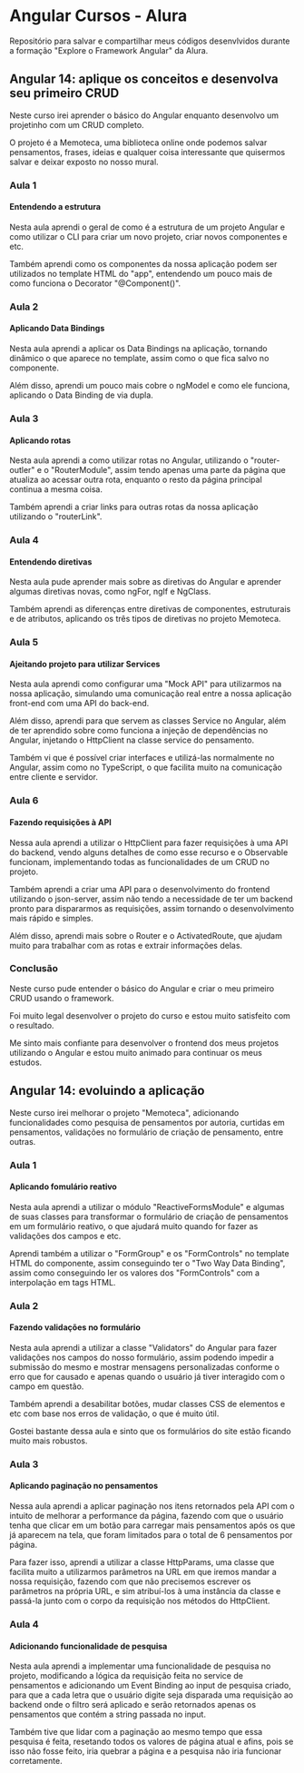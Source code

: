 # Angular Cursos - Alura

Repositório para salvar e compartilhar meus códigos desenvlvidos durante a formação "Explore o Framework Angular" da Alura.

## Angular 14: aplique os conceitos e desenvolva seu primeiro CRUD

Neste curso irei aprender o básico do Angular enquanto desenvolvo um projetinho com um CRUD completo.

O projeto é a Memoteca, uma biblioteca online onde podemos salvar pensamentos, frases, ideias e qualquer coisa interessante que quisermos salvar e deixar exposto no nosso mural.

### Aula 1

#### Entendendo a estrutura

Nesta aula aprendi o geral de como é a estrutura de um projeto Angular e como utilizar o CLI para criar um novo projeto, criar novos componentes e etc.

Também aprendi como os componentes da nossa aplicação podem ser utilizados no template HTML do "app", entendendo um pouco mais de como funciona o Decorator "@Component()".

### Aula 2

#### Aplicando Data Bindings

Nesta aula aprendi a aplicar os Data Bindings na aplicação, tornando dinâmico o que aparece no template, assim como o que fica salvo no componente.

Além disso, aprendi um pouco mais cobre o ngModel e como ele funciona, aplicando o Data Binding de via dupla.

### Aula 3

#### Aplicando rotas

Nesta aula aprendi a como utilizar rotas no Angular, utilizando o "router-outler" e o "RouterModule", assim tendo apenas uma parte da página que atualiza ao acessar outra rota, enquanto o resto da página principal continua a mesma coisa.

Também aprendi a criar links para outras rotas da nossa aplicação utilizando o "routerLink".

### Aula 4

#### Entendendo diretivas

Nesta aula pude aprender mais sobre as diretivas do Angular e aprender algumas diretivas novas, como ngFor, ngIf e NgClass.

Também aprendi as diferenças entre diretivas de componentes, estruturais e de atributos, aplicando os três tipos de diretivas no projeto Memoteca.

### Aula 5

#### Ajeitando projeto para utilizar Services

Nesta aula aprendi como configurar uma "Mock API" para utilizarmos na nossa aplicação, simulando uma comunicação real entre a nossa aplicação front-end com uma API do back-end.

Além disso, aprendi para que servem as classes Service no Angular, além de ter aprendido sobre como funciona a injeção de dependências no Angular, injetando o HttpClient na classe service do pensamento.

Também vi que é possível criar interfaces e utilizá-las normalmente no Angular, assim como no TypeScript, o que facilita muito na comunicação entre cliente e servidor.

### Aula 6

#### Fazendo requisições à API

Nessa aula aprendi a utilizar o HttpClient para fazer requisições à uma API do backend, vendo alguns detalhes de como esse recurso e o Observable funcionam, implementando todas as funcionalidades de um CRUD no projeto.

Também aprendi a criar uma API para o desenvolvimento do frontend utilizando o json-server, assim não tendo a necessidade de ter um backend pronto para dispararmos as requisições, assim tornando o desenvolvimento mais rápido e simples.

Além disso, aprendi mais sobre o Router e o ActivatedRoute, que ajudam muito para trabalhar com as rotas e extrair informações delas.

### Conclusão

Neste curso pude entender o básico do Angular e criar o meu primeiro CRUD usando o framework.

Foi muito legal desenvolver o projeto do curso e estou muito satisfeito com o resultado.

Me sinto mais confiante para desenvolver o frontend dos meus projetos utilizando o Angular e estou muito animado para continuar os meus estudos.

## Angular 14: evoluindo a aplicação

Neste curso irei melhorar o projeto "Memoteca", adicionando funcionalidades como pesquisa de pensamentos por autoria, curtidas em pensamentos, validações no formulário de criação de pensamento, entre outras.

### Aula 1

#### Aplicando fomulário reativo

Nesta aula aprendi a utilizar o módulo "ReactiveFormsModule" e algumas de suas classes para transformar o formulário de criação de pensamentos em um formulário reativo, o que ajudará muito quando for fazer as validações dos campos e etc.

Aprendi também a utilizar o "FormGroup" e os "FormControls" no template HTML do componente, assim conseguindo ter o "Two Way Data Binding", assim como conseguindo ler os valores dos "FormControls" com a interpolação em tags HTML.

### Aula 2

#### Fazendo validações no formulário

Nesta aula aprendi a utilizar a classe "Validators" do Angular para fazer validações nos campos do nosso formulário, assim podendo impedir a submissão do mesmo e mostrar mensagens personalizadas conforme o erro que for causado e apenas quando o usuário já tiver interagido com o campo em questão.

Também aprendi a desabilitar botões, mudar classes CSS de elementos e etc com base nos erros de validação, o que é muito útil.

Gostei bastante dessa aula e sinto que os formulários do site estão ficando muito mais robustos.

### Aula 3

#### Aplicando paginação no pensamentos

Nessa aula aprendi a aplicar paginação nos itens retornados pela API com o intuito de melhorar a performance da página, fazendo com que o usuário tenha que clicar em um botão para carregar mais pensamentos após os que já aparecem na tela, que foram limitados para o total de 6 pensamentos por página.

Para fazer isso, aprendi a utilizar a classe HttpParams, uma classe que facilita muito a utilizarmos parâmetros na URL em que iremos mandar a nossa requisição, fazendo com que não precisemos escrever os parâmetros na própria URL, e sim atribuí-los à uma instância da classe e passá-la junto com o corpo da requisição nos métodos do HttpClient.

### Aula 4

#### Adicionando funcionalidade de pesquisa

Nesta aula aprendi a implementar uma funcionalidade de pesquisa no projeto, modificando a lógica da requisição feita no service de pensamentos e adicionando um Event Binding ao input de pesquisa criado, para que a cada letra que o usuário digite seja disparada uma requisição ao backend onde o filtro será aplicado e serão retornados apenas os pensamentos que contém a string passada no input.

Também tive que lidar com a paginação ao mesmo tempo que essa pesquisa é feita, resetando todos os valores de página atual e afins, pois se isso não fosse feito, iria quebrar a página e a pesquisa não iria funcionar corretamente.
